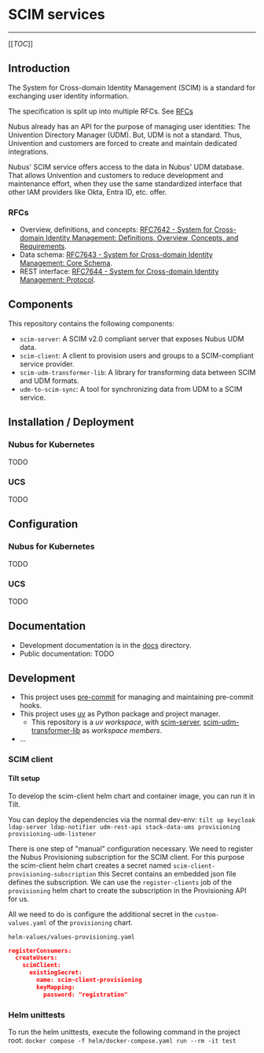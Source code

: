 # SCIM services

---

[[_TOC_]]

## Introduction

The System for Cross-domain Identity Management (SCIM) is a standard for exchanging user identity information.

The specification is split up into multiple RFCs.
See [RFCs](#RFCs)

Nubus already has an API for the purpose of managing user identities: The Univention Directory Manager (UDM).
But, UDM is not a standard.
Thus, Univention and customers are forced to create and maintain dedicated integrations.

Nubus' SCIM service offers access to the data in Nubus' UDM database.
That allows Univention and customers to reduce development and maintenance effort,
when they use the same standardized interface that other IAM providers like Okta, Entra ID, etc. offer.

### RFCs

- Overview, definitions, and concepts: [RFC7642 - System for Cross-domain Identity Management: Definitions, Overview, Concepts, and Requirements](https://datatracker.ietf.org/doc/html/rfc7642).
- Data schema: [RFC7643 - System for Cross-domain Identity Management: Core Schema](https://datatracker.ietf.org/doc/html/rfc7643).
- REST interface: [RFC7644 - System for Cross-domain Identity Management: Protocol](https://datatracker.ietf.org/doc/html/rfc7644).

## Components

This repository contains the following components:

- `scim-server`: A SCIM v2.0 compliant server that exposes Nubus UDM data.
- `scim-client`: A client to provision users and groups to a SCIM-compliant service provider.
- `scim-udm-transformer-lib`: A library for transforming data between SCIM and UDM formats.
- `udm-to-scim-sync`: A tool for synchronizing data from UDM to a SCIM service.

## Installation /  Deployment

### Nubus for Kubernetes

TODO

### UCS

TODO

## Configuration

### Nubus for Kubernetes

TODO

### UCS

TODO

## Documentation

- Development documentation is in the [docs](docs) directory.
- Public documentation: TODO

## Development

- This project uses [pre-commit](https://pre-commit.com/) for managing and maintaining pre-commit hooks.
- This project uses [uv](https://docs.astral.sh/uv/) as Python package and project manager.
  - This repository is a _uv workspace_, with [scim-server](scim-server),
    [scim-udm-transformer-lib](scim-udm-transformer-lib)
    as _workspace members_.
- ...

### SCIM client

#### Tilt setup

To develop the scim-client helm chart and container image, you can run it in Tilt.

You can deploy the dependencies via the normal dev-env:
`tilt up keycloak ldap-server ldap-notifier udm-rest-api stack-data-ums provisioning provisioning-udm-listener`

There is one step of "manual" configuration necessary.
We need to register the Nubus Provisioning subscription for the SCIM client.
For this purpose the scim-client helm chart creates a secret named `scim-client-provisioning-subscription`
this Secret contains an embedded json file defines the subscription.
We can use the `register-clients` job of the `provisioning` helm chart
to create the subscription in the Provisioning API for us.

All we need to do is configure the additional secret in the `custom-values.yaml`
of the `provisioning` chart.

`helm-values/values-provisioning.yaml`

```json
registerConsumers:
  createUsers:
    scimClient:
      existingSecret:
        name: scim-client-provisioning
        keyMapping:
          password: "registration"
```

### Helm unittests

To run the helm unittests, execute the following command in the project root:
`docker compose -f helm/docker-compose.yaml run --rm -it test`
